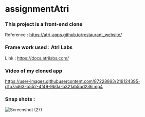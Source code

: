 # assignmentAtri

### This project is a front-end clone
Reference : https://atri-apps.github.io/restaurant_website/

### Frame work used : Atri Labs
   Link :  https://docs.atrilabs.com/

### Video of my cloned app


https://user-images.githubusercontent.com/87228863/219124395-d1b7ad63-b552-4f49-9b0a-b321ab5bd236.mp4

### Snap shots :
![Screenshot (27)](https://user-images.githubusercontent.com/87228863/219125282-56e2f0ef-c09d-46e2-8c18-17be36c023b8.png)

